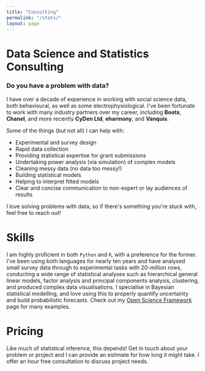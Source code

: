 ```yaml
---
title: "Consulting"
permalink: "/stats/"
layout: page
---
```


# Data Science and Statistics Consulting

### Do you have a problem with data?
I have over a decade of experience in working with social science data, both behavioural, as well as some electrophysiological. I've been fortunate to work with many industry partners over my career, including **Boots**, **Chanel**, and more recently **CyDen Ltd**, **eharmony**, and **Vanquis**.

Some of the things (but not all) I can help with:

- Experimental and survey design
- Rapid data collection
- Providing statistical expertise for grant submissions
- Undertaking power analysis (via simulation) of complex models
- Cleaning messy data (no data too messy!)
- Building statistical models
- Helping to interpret fitted models
- Clear and concise communication to non-expert or lay audiences of results

I love solving problems with data, so if there's something you're stuck with, feel free to reach out! 

# Skills 
I am highly proficient in both `Python` and `R`, with a preference for the former. I've been using both languages for nearly ten years and have analysed small survey data through to experimental tasks with 20-million rows, conducting a wide range of statistical analyses such as hierarchical general linear models, factor analysis and principal components analysis, clustering, and produced complex data visualisations. I specialise in Bayesian statistical modelling, and love using this to properly quantify uncertainty and build probabilistic forecasts. Check out my [Open Science Framework](https://osf.io/v3p5g) page for many examples.

# Pricing
Like much of statistical inference, this depends! Get in touch about your problem or project and I can provide an estimate for how long it might take. I offer an hour free consultation to discuss project needs. 



